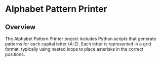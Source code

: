 # Alphabet Pattern Printer

## Overview
The Alphabet Pattern Printer project includes Python scripts that generate patterns for each capital letter (A-Z). Each letter is represented in a grid format, typically using nested loops to place asterisks in the correct positions.
